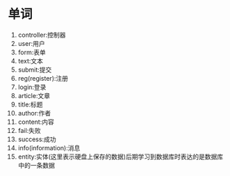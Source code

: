 # 单词

1. controller:控制器
2. user:用户
3. form:表单
4. text:文本
5. submit:提交
6. reg(register):注册
7. login:登录
8. article:文章
9. title:标题
10. author:作者
11. content:内容
12. fail:失败
13. success:成功
14. info(information):消息
15. entity:实体(这里表示硬盘上保存的数据)后期学习到数据库时表达的是数据库中的一条数据